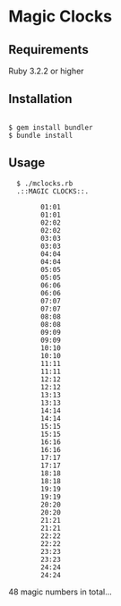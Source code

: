 # Magic Clocks

## Requirements

Ruby 3.2.2 or higher

## Installation

````

$ gem install bundler
$ bundle install

````

## Usage 

````
  $ ./mclocks.rb
  .::MAGIC CLOCKS::.

        01:01
        01:01
        02:02
        02:02
        03:03
        03:03
        04:04
        04:04
        05:05
        05:05
        06:06
        06:06
        07:07
        07:07
        08:08
        08:08
        09:09
        09:09
        10:10
        10:10
        11:11
        11:11
        12:12
        12:12
        13:13
        13:13
        14:14
        14:14
        15:15
        15:15
        16:16
        16:16
        17:17
        17:17
        18:18
        18:18
        19:19
        19:19
        20:20
        20:20
        21:21
        21:21
        22:22
        22:22
        23:23
        23:23
        24:24
        24:24
````

48 magic numbers in total...
